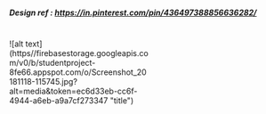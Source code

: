 
##### Design ref : https://in.pinterest.com/pin/436497388856636282/
#
#

<div style="width:50%">![alt text](https//firebasestorage.googleapis.com/v0/b/studentproject-8fe66.appspot.com/o/Screenshot_20181118-115745.jpg?alt=media&token=ec6d33eb-cc6f-4944-a6eb-a9a7cf273347 "title")</div>
